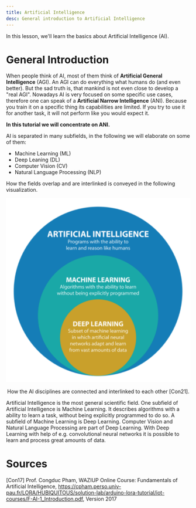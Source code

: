 ```yaml
---
title: Artificial Intelligence
desc: General introduction to Artificial Intelligence
---
```


In this lesson, we'll learn the basics about Artificial Intelligence (AI).

# General Introduction

When people think of AI, most of them think of **Artificial General Intelligence** (AGI). An AGI can do everything what humans do (and even better). But the sad truth is, that mankind is not even close to develop a "real AGI".
Nowadays AI is very focused on some specific use cases, therefore one can speak of a **Artificial Narrow Intelligence** (ANI). Because you train it on a specific thing its capabilities are limited. If you try to use it for another task, it will not perform like you would expect it.

**In this tutorial we will concentrate on ANI.**

AI is separated in many subfields, in the following we will elaborate on some of them:

- Machine Learning (ML)
- Deep Leaning (DL)
- Computer Vision (CV)
- Natural Language Processing (NLP)

How the fields overlap and are interlinked is conveyed in the following visualization.

![How the AI disciplines are connected to each other.](ai_ml_dl.png)
<p style="text-align: center;">
How the AI disciplines are connected and interlinked to each other [Con21]. 
</p>

Artificial Intelligence is the most general scientific field. One subfield of Artificial Intelligence is Machine Learning. It describes algorithms with a ability to learn a task, without being explicitly programmed to do so. A subfield of Machine Learning is Deep Learning. Computer Vision and Natural Language Processing are part of Deep Learning. With Deep Learning with help of e.g. convolutional neural networks it is possible to learn and process great amounts of data.


# Sources

[Con17] Prof. Congduc Pham, WAZIUP Online Course: Fundamentals of Artificial Intelligence, https://cpham.perso.univ-pau.fr/LORA/HUBIQUITOUS/solution-lab/arduino-lora-tutorial/iot-courses/F-AI-1_Introduction.pdf, Version 2017
